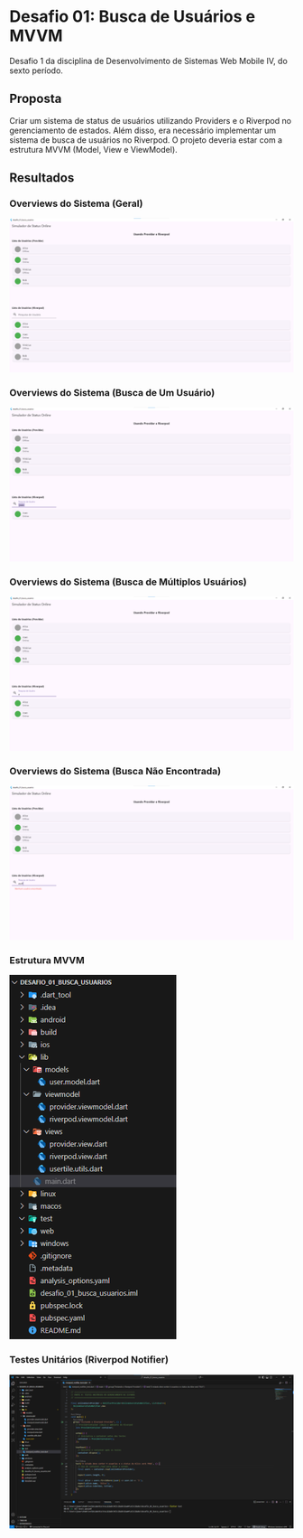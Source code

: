 # Desafio 01: Busca de Usuários e MVVM

Desafio 1 da disciplina de Desenvolvimento de Sistemas Web Mobile IV, do sexto período.

## Proposta

Criar um sistema de status de usuários utilizando Providers e o Riverpod no gerenciamento de estados. Além disso, era necessário implementar um sistema de busca de usuários no Riverpod. O projeto deveria estar com a estrutura MVVM (Model, View e ViewModel).

## Resultados

### Overviews do Sistema (Geral)
<img src="assets/github/overview-1.png" alt="overview">

### Overviews do Sistema (Busca de Um Usuário)
<img src="assets/github/overview-2.png" alt="overview">

### Overviews do Sistema (Busca de Múltiplos Usuários)
<img src="assets/github/overview-3.png" alt="overview">

### Overviews do Sistema (Busca Não Encontrada)
<img src="assets/github/overview-4.png" alt="overview">

### Estrutura MVVM
<img src="assets/github/mvvm.png" alt="mvvm-structure">

### Testes Unitários (Riverpod Notifier)
<img src="assets/github/unit-test.png" alt="unit-test">
